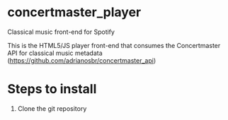 # concertmaster_player
Classical music front-end for Spotify

This is the HTML5/JS player front-end that consumes the Concertmaster API for classical music metadata (https://github.com/adrianosbr/concertmaster_api)

# Steps to install

1. Clone the git repository